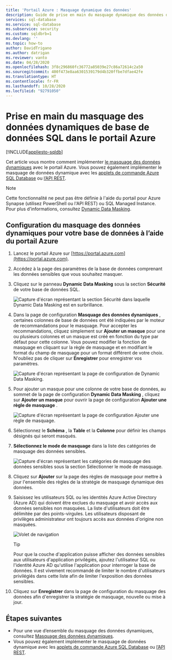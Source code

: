 ```yaml
---
title: 'Portail Azure : Masquage dynamique des données'
description: Guide de prise en main du masquage dynamique des données d'Azure SQL Database sur le portail Azure
services: sql-database
ms.service: sql-database
ms.subservice: security
ms.custom: sqldbrb=1
ms.devlang: ''
ms.topic: how-to
author: DavidTrigano
ms.author: datrigan
ms.reviewer: vanto
ms.date: 04/28/2020
ms.openlocfilehash: 3f8c296860fc36772a85039e27c86a72614c2a50
ms.sourcegitcommit: 400f473e8aa6301539179d4b320ffbe7dfae42fe
ms.translationtype: HT
ms.contentlocale: fr-FR
ms.lasthandoff: 10/28/2020
ms.locfileid: "92791050"
---
```

# <a name="get-started-with-sql-database-dynamic-data-masking-with-the-azure-portal"></a>Prise en main du masquage des données dynamiques de base de données SQL dans le portail Azure
[!INCLUDE[appliesto-sqldb](../includes/appliesto-sqldb.md)]

Cet article vous montre comment implémenter [le masquage des données dynamiques](dynamic-data-masking-overview.md) avec le portail Azure. Vous pouvez également implémenter le masquage de données dynamique avec les [applets de commande Azure SQL Database](/powershell/module/az.sql/) ou [l’API REST](/rest/api/sql/).

> [!NOTE]
> Cette fonctionnalité ne peut pas être définie à l'aide du portail pour Azure Synapse (utilisez PowerShell ou l'API REST) ou SQL Managed Instance. Pour plus d’informations, consultez [Dynamic Data Masking](/sql/relational-databases/security/dynamic-data-masking).

## <a name="set-up-dynamic-data-masking-for-your-database-using-the-azure-portal"></a>Configuration du masquage des données dynamiques pour votre base de données à l’aide du portail Azure

1. Lancez le portail Azure sur [https://portal.azure.com](https://portal.azure.com).
2. Accédez à la page des paramètres de la base de données comprenant les données sensibles que vous souhaitez masquer.
3. Cliquez sur le panneau **Dynamic Data Masking** sous la section **Sécurité** de votre base de données SQL.

   ![Capture d'écran représentant la section Sécurité dans laquelle Dynamic Data Masking est en surbrillance.](./media/dynamic-data-masking-configure-portal/4_ddm_settings_tile.png)

4. Dans la page de configuration **Masquage des données dynamiques** , certaines colonnes de base de données ont été indiquées par le moteur de recommandations pour le masquage. Pour accepter les recommandations, cliquez simplement sur **Ajouter un masque** pour une ou plusieurs colonnes et un masque est créé en fonction du type par défaut pour cette colonne. Vous pouvez modifier la fonction de masquage en cliquant sur la règle de masquage et en modifiant le format du champ de masquage pour un format différent de votre choix. N'oubliez pas de cliquer sur **Enregistrer** pour enregistrer vos paramètres.

    ![Capture d'écran représentant la page de configuration de Dynamic Data Masking.](./media/dynamic-data-masking-configure-portal/5_ddm_recommendations.png)

5. Pour ajouter un masque pour une colonne de votre base de données, au sommet de la page de configuration **Dynamic Data Masking** , cliquez sur **Ajouter un masque** pour ouvrir la page de configuration **Ajouter une règle de masquage** .

    ![Capture d'écran représentant la page de configuration Ajouter une règle de masquage.](./media/dynamic-data-masking-configure-portal/6_ddm_add_mask.png)

6. Sélectionnez le **Schéma** , la **Table** et la **Colonne** pour définir les champs désignés qui seront masqués.
7. **Sélectionnez le mode de masquage** dans la liste des catégories de masquage des données sensibles.

    ![Capture d'écran représentant les catégories de masquage des données sensibles sous la section Sélectionner le mode de masquage.](./media/dynamic-data-masking-configure-portal/7_ddm_mask_field_format.png)

8. Cliquez sur **Ajouter** sur la page des règles de masquage pour mettre à jour l'ensemble des règles de la stratégie de masquage dynamique des données.
9. Saisissez les utilisateurs SQL ou les identités Azure Active Directory (Azure AD) qui doivent être exclues du masquage et avoir accès aux données sensibles non masquées. La liste d'utilisateurs doit être délimitée par des points-virgules. Les utilisateurs disposant de privilèges administrateur ont toujours accès aux données d'origine non masquées.

    ![Volet de navigation](./media/dynamic-data-masking-configure-portal/8_ddm_excluded_users.png)

    > [!TIP]
    > Pour que la couche d'application puisse afficher des données sensibles aux utilisateurs d'application privilégiés, ajoutez l'utilisateur SQL ou l'identité Azure AD qu'utilise l'application pour interroger la base de données. Il est vivement recommandé de limiter le nombre d'utilisateurs privilégiés dans cette liste afin de limiter l'exposition des données sensibles.

10. Cliquez sur **Enregistrer** dans la page de configuration du masquage des données afin d'enregistrer la stratégie de masquage, nouvelle ou mise à jour.

## <a name="next-steps"></a>Étapes suivantes

- Pour une vue d’ensemble du masquage des données dynamiques, consultez [Masquage des données dynamiques](dynamic-data-masking-overview.md).
- Vous pouvez également implémenter le masquage de données dynamique avec les [applets de commande Azure SQL Database](/powershell/module/az.sql/) ou [l’API REST](/rest/api/sql/).